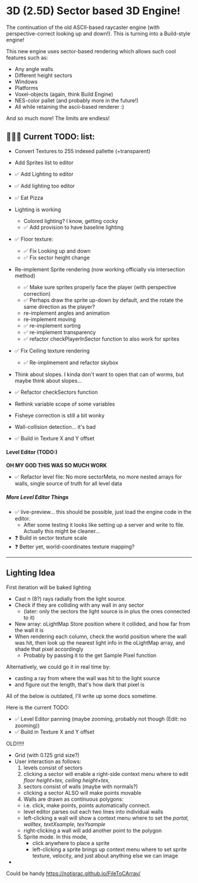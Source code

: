 # 3D (2.5D) Sector based 3D Engine!

The continuation of the old ASCII-based raycaster engine (with perspective-correct looking up and down!). This is turning into a Build-style engine!

This new engine uses sector-based rendering which allows such cool features such as:

- Any angle walls
- Different height sectors
- Windows
- Platforms
- Voxel-objects (again, think Build Engine)
- NES-color pallet (and probably more in the future!)
- All while retaining the ascii-based renderer :)

And so much more! The limits are endless!


## 👩🏼‍💻 Current TODO: list:

- Convert Textures to 255 indexed pallette (+transparent)
- Add Sprites list to editor
- ✅ Add Lighting to editor
- ✅ Add lighting too editor
- ✅ Eat Pizza


- Lighting is working
  - Colored lighting? I know, getting cocky
  - ✅ Add provision to have baseline lighting


- ✅ Floor texture:
  - ✅ Fix Looking up and down
  - ✅ Fix sector height change
- Re-implement Sprite rendering (now working officially via intersection method)
  - ✅ Make sure sprites properly face the player (with perspective correction)
  - ✅ Perhaps draw the sprite up-down by default, and the rotate the same direction as the player?
  - re-implement angles and animation
  - re-implement moving
  - ✅ re-implement sorting 
  - ✅ re-implement transparency
  - ✅ refactor checkPlayerInSector function to also work for sprites
- ✅ Fix Ceiling texture rendering
  - ✅ Re-implmement and refactor skybox
- Think about slopes. I kinda don't want to open that can of worms, but maybe think about slopes...

- ✅ Refactor checkSectors function
- Rethink variable scope of some variables
- Fisheye correction is still a bit wonky
- Wall-collision detection... it's bad
- ✅ Build in Texture X and Y offset

#### Level Editor (TODO:)
**OH MY GOD THIS WAS SO MUCH WORK**
- ✅ Refactor level file: No more sectorMeta, no more nested arrays for walls, single source of truth for all level data 

##### More Level Editor Things
- ✅ live-preview... this should be possible, just load the engine code in the editor. 
  - After some testing it looks like setting up a server and write to file. Actually this might be cleaner...
- ❓ Build in sector texture scale
- ❓ Better yet, world-coordinates texture mapping?


----


## Lighting Idea

First iteration will be baked lighting
- Cast n (8?) rays radially from the light source. 
- Check if they are colliding with any wall in any sector 
  - (later: only the sectors the light source is in plus the ones connected to it)
- New array:  oLightMap Store position where it collided, and how far from the wall it is
- When rendering each column, check the world position where the wall was hit, then look up the nearest light info in the oLightMap array, and shade that pixel accordingly
  - Probably by passing it to the get Sample Pixel function 


Alternatively, we could go it in real time by:
- casting a ray from where the wall was hit to the light source
- and figure out the length, that's how dark that pixel is



All of the below is outdated, I'll write up some docs sometime.

Here is the current TODO:
- ✅ Level Editor panning (maybe zooming, probably not though (Edit: no zooming))
- ✅ Build in Texture X and Y offset




OLD!!!!!
- Grid (with 0.125 grid size?)
- User interaction as follows:
  1. levels consist of sectors
  2. clicking a sector will enable a right-side context menu where to edit *floor height+tex, ceiling height+tex,*
  3. sectors consist of walls (maybe with normals?)
    - clicking a sector ALSO will make points movable
  4. Walls are drawn as continuous polygons: 
    - i.e. click, make points, points automatically connect. 
    - level editor parses out each two lines into individual walls
    - left-clicking a wall will show a context menu where to set the *portal, walltex, textXsample, texYsample*
    - right-clicking a wall will add another point to the polygon
  5. Sprite mode. In this mode,
     -  click anywhere to place a sprite
     -  left-clicking a sprite brings up context menu where to set sprite texture, velocity, and just about anything else we can image
-  



Could be handy https://notisrac.github.io/FileToCArray/